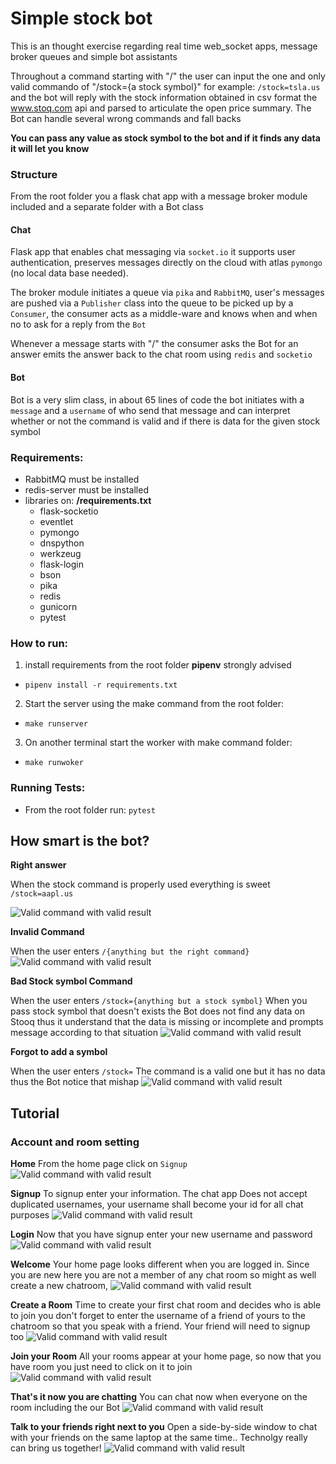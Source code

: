 # Simple stock bot

This is an thought exercise regarding real time web_socket apps, message broker queues and simple bot assistants

Throughout a command starting with "/" the user can input the one and only valid commando of "/stock={a stock symbol}" for example: `/stock=tsla.us`  and the bot will reply with the stock information obtained in csv format the www.stoq.com api and parsed to articulate the open price summary. The Bot can handle several wrong commands and fall backs

**You can pass any value as stock symbol to the bot and if it finds any data it will let you know**

### Structure
From the root folder you a flask chat app with a message broker module included and a separate folder with a Bot class

#### Chat
Flask app that enables chat messaging via `socket.io`  it supports user authentication, preserves messages directly on the cloud with atlas `pymongo` (no local data base needed).

The broker module initiates a queue via `pika` and `RabbitMQ`, user's messages are pushed  via a `Publisher` class into the queue to be picked up by a `Consumer`, the consumer acts as a middle-ware and knows when and when no to ask for a reply from the `Bot`

Whenever a message starts with "/" the consumer asks the Bot for an answer emits the answer back to the chat room using `redis` and `socketio` 

#### Bot
Bot is a very slim class, in about 65 lines of code the bot initiates with a  `message` and a `username` of who send that message and can interpret whether or not the command is valid and if there is data for the given stock symbol

### Requirements:
* RabbitMQ must be installed
* redis-server must be installed
* libraries on: **/requirements.txt**
  * flask-socketio
  * eventlet
  * pymongo
  * dnspython
  * werkzeug
  * flask-login  
  * bson
  * pika
  * redis
  * gunicorn
  * pytest

### How to run:
1. install requirements from the root folder **pipenv** strongly advised
  - `pipenv install -r requirements.txt`
2. Start the server using the make command from the root folder:
  - `make runserver`
3. On another terminal start the worker with make command folder:
  - `make runwoker`

### Running Tests:
* From the root folder run: `pytest`

## How smart is the bot?

**Right answer**

When the stock command is properly used everything is sweet `/stock=aapl.us`

![Valid command with valid result](/images/valid_stock.png)

**Invalid Command**

When the user enters `/{anything but the right command}`
![Valid command with valid result](/images/invalid_command.png)

**Bad Stock symbol Command**

When the user enters `/stock={anything but a stock symbol}`
When you pass stock symbol that doesn't exists the Bot does not find any data on Stooq thus it understand that the data is missing or incomplete and prompts message according to that situation
![Valid command with valid result](/images/invalid_stock_symbol.png)

**Forgot to add a symbol**

When the user enters `/stock=`
The command is a valid one but it has no data thus the Bot notice that mishap 
![Valid command with valid result](/images/missing_stock_symbol.png)

## Tutorial

### Account and room setting

**Home**
From the home page click on `Signup`
![Valid command with valid result](/images/home.png)

**Signup**
To signup enter your information. The chat app Does not accept duplicated usernames, your username shall become your id for all chat purposes
![Valid command with valid result](/images/signup1.png)

**Login**
Now that you have signup enter your new username and password
![Valid command with valid result](/images/login.png)

**Welcome**
Your home page looks different when you are logged in. Since you are new here you are not a member of any chat room so might as well create a new chatroom, 
![Valid command with valid result](/images/home_logged.png)

**Create a Room**
Time to create your first chat room and decides who is able to join you
don't forget to enter the username of a friend of yours to the chatroom so that you speak with a friend. Your friend will need to signup too
![Valid command with valid result](/images/create_room.png)


**Join your Room**
All your rooms appear at your home page, so now that you have room you just need to click on it to join
![Valid command with valid result](/images/home_with_room.png)

**That's it now you are chatting**
You can chat now when everyone on the room including the our Bot
![Valid command with valid result](/images/a_room.png)

**Talk to your friends right next to you**
Open a side-by-side window to chat with your friends on the same laptop at the same time.. Technolgy really can bring us together!
![Valid command with valid result](/images/side_by_side.png)

